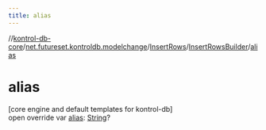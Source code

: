 ```yaml
---
title: alias
---
```

//[kontrol-db-core](../../../../index.html)/[net.futureset.kontroldb.modelchange](../../index.html)/[InsertRows](../index.html)/[InsertRowsBuilder](index.html)/[alias](alias.html)



# alias



[core engine and default templates for kontrol-db]\
open override var [alias](alias.html): [String](https://kotlinlang.org/api/latest/jvm/stdlib/kotlin/-string/index.html)?




